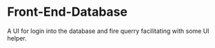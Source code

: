 # Front-End-Database

A UI for login into the database and fire querry facilitating with some UI helper.
